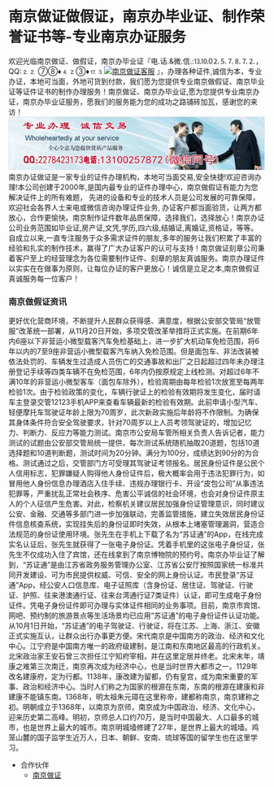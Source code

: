 # 南京做证做假证，南京办毕业证、制作荣誉证书等-专业南京办证服务
欢迎光临南京做证、做假证，南京办毕业证『电.话.&微.信.:⒔⒑0⒉⒌⒎⒏⒎⒉，QQ:⒉⒉ ⑦⑧♦⒋⒉③♦⒘⒊[![南京做证客服](https://wpa.qq.com/pa?p=2:2278423173:41)](https://wpa.qq.com/msgrd?v=3&amp;uin=2278423173&amp;site=qq&amp;menu=yes) 』，办理各种证件,诚信为本，专业办证，本地可当面，外地可货到付款，我们愿为您提供专业南京做假证、南京毕业证等证件证书的制作办理服务！南京做证、南京办毕业证,愿为您提供专业南京办证，南京办毕业证服务，愿我们的服务能为您的成功之路铺砖加瓦，感谢您的来访！
![南京办毕业证,南京做证,南京刻章,南京证件服务](./131-1.jpg)
南京办证做证是一家专业的证件办理机构，本地可当面交易,安全快捷!欢迎咨询办理!本公司创建于2000年,是国内最专业的证件办理中心，南京做假证有能力为您解决证件上的所有难题， 先进的设备和专业的技术人员是公司发展的可靠保障，欢迎社会各界人士来电或微信咨询办理证件业务, 办证客户都当面验货，让两方都放心，合作更愉快。南京制作证件数年品质保障，选择我们，选择放心！南京办证公司业务范围如毕业证,房产证,文凭,学历,四六级,结婚证,离婚证,资格证，等等。自成立以来,一直专注服务于众多需求证件的朋友,多年的服务让我们积累了丰富的经验和扎实的制作技术，赢得了广大办证客户的认可与支持！南京做证刻章公司秉着客户至上的经营理念为各位需要制作证件、刻章的朋友真诚服务。南京办理证件以实实在在做事为原则，让每位办证的客户更放心！诚信是立足之本,南京做假证真诚服务每一位客户！

### 南京做假证资讯
更好优化营商环境，不断提升人民群众获得感、满意度，根据公安部交管局“放管服”改革统一部署，从11月20日开始，多项交管改革举措将正式实施。在前期6年内6座以下非营运小微型载客汽车免检基础上，进一步扩大机动车免检范围，将6年以内的7至9座非营运小微型载客汽车纳入免检范围。但是面包车、非法改装被依法处罚的、车辆发生过造成人员伤亡的交通事故和出厂之日起超过四年未办理注册登记手续等四类车辆不在免检范围，6年内仍按原规定上线检测。对超过6年不满10年的非营运小微型客车（面包车除外），检验周期由每年检验1次放宽至每两年检验1次。由于检验政策的变化，车辆行驶证上的检验有效期将发生变化，届时请车主登录交管12123手机APP来查看车辆最新的检验有效期。此前申请小型汽车、轻便摩托车驾驶证年龄上限为70周岁，此次新政实施后年龄将不作限制。为确保其身体条件符合安全驾驶要求，针对70周岁以上人员考领驾驶证的，增加记忆力、判断力、反应力等能力测试。南京市公安局车管所相关负责人告诉记者，能力测试的试题由公安部交管局统一提供，每次测试系统随机抽取20道题，包括10道选择题和10道判断题，测试时间为20分钟。满分为100分，成绩达到90分的为合格。测试通过之后，交管部门方可受理其驾驶证考领报名。居民身份证件是公民个人信用标志，犯罪嫌疑人购得他人身份证件后，极大概率会用于违法犯罪行为，如冒用他人身份信息办理酒店入住手续、违规办理银行卡、开设“皮包公司”从事违法犯罪等，严重扰乱正常社会秩序、危害公平诚信的社会环境，也会对身份证件原主人的个人征信产生危害。对此，检察机关建议居民加强身份证管理意识，同时建议公安、金融、交通等多部门进一步加强联动，完善监管措施，建立失效居民身份证件信息核查系统，实现挂失后的身份证即时失效，从根本上堵塞管理漏洞，营造合法规范的身份证使用环境。张先生在手机上下载了名为“苏证通”的App，在线完成实名认证后，张先生就获得了一张电子身份证。凭着手机里的这张电子身份证，张先生不仅成功入住了宾馆，还在线拿到了南京博物院的预约号。南京办毕业证了解到，“苏证通”是由江苏省政务服务管理办公室、江苏省公安厅按照国家统一标准共同开发建设、可为市民提供权威、可信、安全的网上身份认证。市民登录“苏证通”App，经公安人口信息库、电子证照库（含身份证、居住证、驾驶证、行驶证、护照、往来港澳通行证、往来台湾通行证7类证件）认证，即可生成电子身份证件。凭电子身份证件即可办理与实体证件相同的业务事项。目前，南京市宾馆、网吧、预约制的旅游景点等生活场景均已应用“苏证通”的电子身份证件认证功能。从10月1日开始，“苏证通”的电子驾驶证、行驶证，将在江苏、上海、浙江、安徽正式实施互认，让群众出行办事更方便。宋代南京是中国南方的政治、经济和文化中心。江宁府是中国南方唯一的政府级建制，是江南和东南地区最高的行政机关。北宋政治家王安石曾三次担任江宁知府宰相，并在这里定居并终老。北宋末年，靖康之难第三次南迁，南京再次成为经济中心，也是当时世界大都市之一。1129年改名建康府，定为行都。1138年，康改建为留都，仍有皇宫，成为南宋重要的军事、政治和经济中心。当时人们称之为国家的根源在东南，东南的根源在建康和非建康不能镇东南。1368年，明太祖朱元璋在这里称帝，建都称南京，南京建称之初。明朝成立于1368年，以南京为京师，南京成为中国政治、经济、文化中心，迎来历史第二高峰。明初，京师总人口约70万，是当时中国最大、人口最多的城市，也是世界上最大的城市。南京明城墙修建了27年，是世界上最大的城墙。鸡笼山麓的国子监学生近万人，日本、朝鲜、安南、琉球等国的留学生也在这里学习。
* 合作伙伴
  * [南京做证](http://njbzs.github.io)
